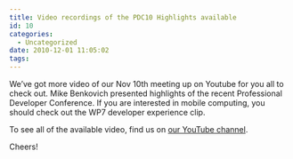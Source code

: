```yaml
---
title: Video recordings of the PDC10 Highlights available
id: 10
categories:
  - Uncategorized
date: 2010-12-01 11:05:02
tags:
---
```


We’ve got more video of our Nov 10th meeting up on Youtube for you all to check out. Mike Benkovich presented highlights of the recent Professional Developer Conference. If you are interested in mobile computing, you should check out the WP7 developer experience clip.

To see all of the available video, find us on [our YouTube channel](http://www.youtube.com/user/StcCode#p/u).

Cheers!